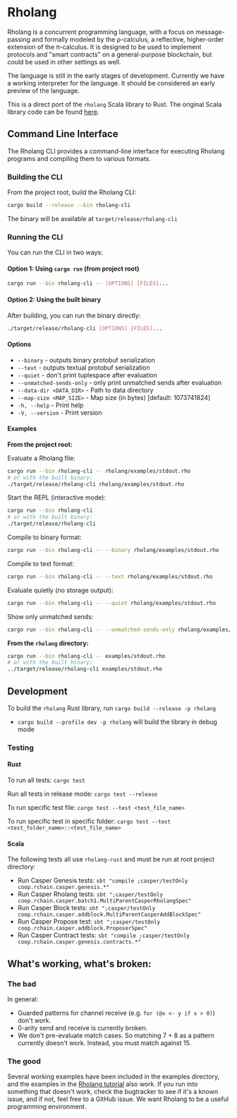 # Rholang

Rholang is a concurrent programming language, with a focus on message-passing and formally modeled by the ρ-calculus, a reflective, higher-order extension of the π-calculus. It is designed to be used to implement protocols and "smart contracts" on a general-purpose blockchain, but could be used in other settings as well.

The language is still in the early stages of development. Currently we have a working interpreter for the language. It should be considered an early preview of the language.

This is a direct port of the `rholang` Scala library to Rust. The original Scala library code can be found [here](https://github.com/rchain/rchain/tree/dev/rholang).

## Command Line Interface

The Rholang CLI provides a command-line interface for executing Rholang programs and compiling them to various formats.

### Building the CLI

From the project root, build the Rholang CLI:

```bash
cargo build --release --bin rholang-cli
```

The binary will be available at `target/release/rholang-cli`

### Running the CLI

You can run the CLI in two ways:

#### Option 1: Using `cargo run` (from project root)

```bash
cargo run --bin rholang-cli -- [OPTIONS] [FILES]...
```

#### Option 2: Using the built binary

After building, you can run the binary directly:
```bash
./target/release/rholang-cli [OPTIONS] [FILES]...
```

#### Options

- `--binary` - outputs binary protobuf serialization
- `--text` - outputs textual protobuf serialization
- `--quiet` - don't print tuplespace after evaluation
- `--unmatched-sends-only` - only print unmatched sends after evaluation
- `--data-dir <DATA_DIR>` - Path to data directory
- `--map-size <MAP_SIZE>` - Map size (in bytes) [default: 1073741824]
- `-h, --help` - Print help
- `-V, --version` - Print version

#### Examples

**From the project root:**

Evaluate a Rholang file:
```bash
cargo run --bin rholang-cli -- rholang/examples/stdout.rho
# or with the built binary:
./target/release/rholang-cli rholang/examples/stdout.rho
```

Start the REPL (interactive mode):
```bash
cargo run --bin rholang-cli
# or with the built binary:
./target/release/rholang-cli
```

Compile to binary format:
```bash
cargo run --bin rholang-cli -- --binary rholang/examples/stdout.rho
```

Compile to text format:
```bash
cargo run --bin rholang-cli -- --text rholang/examples/stdout.rho
```

Evaluate quietly (no storage output):
```bash
cargo run --bin rholang-cli -- --quiet rholang/examples/stdout.rho
```

Show only unmatched sends:
```bash
cargo run --bin rholang-cli -- --unmatched-sends-only rholang/examples/stdout.rho
```

**From the `rholang` directory:**

```bash
cargo run --bin rholang-cli -- examples/stdout.rho
# or with the built binary:
../target/release/rholang-cli examples/stdout.rho
```

## Development

To build the `rholang` Rust library, run `cargo build --release -p rholang`
  - `cargo build --profile dev -p rholang` will build the library in debug mode

### Testing

#### Rust

To run all tests: `cargo test`

Run all tests in release mode: `cargo test --release`

To run specific test file: `cargo test --test <test_file_name>`

To run specific test in specific folder: `cargo test --test <test_folder_name>::<test_file_name>`

#### Scala

The following tests all use `rholang-rust` and must be run at root project directory:

- Run Casper Genesis tests: `sbt "compile ;casper/testOnly coop.rchain.casper.genesis.*"`
- Run Casper Rholang tests: `sbt ";casper/testOnly coop.rchain.casper.batch1.MultiParentCasperRholangSpec"`
- Run Casper Block tests: `sbt ";casper/testOnly coop.rchain.casper.addblock.MultiParentCasperAddBlockSpec"`
- Run Casper Propose test: `sbt ";casper/testOnly coop.rchain.casper.addblock.ProposerSpec"`
- Run Casper Contract tests: `sbt "compile ;casper/testOnly coop.rchain.casper.genesis.contracts.*"`

## What's working, what's broken:
### The bad
In general:
  * Guarded patterns for channel receive (e.g. `for (@x <- y if x > 0)`) don't work.
  * 0-arity send and receive is currently broken.
  * We don't pre-evaluate match cases. So matching 7 + 8 as a pattern currently doesn't work. Instead, you must match against 15.
### The good
Several working examples have been included in the examples directory, and the examples in the [Rholang tutorial](https://github.com/rchain/rchain/blob/dev/docs/rholang/rholangtut.md) also work. If you run into something that doesn't work, check the bugtracker to see if it's a known issue, and if not, feel free to a GitHub issue. We want Rholang to be a useful programming environment.